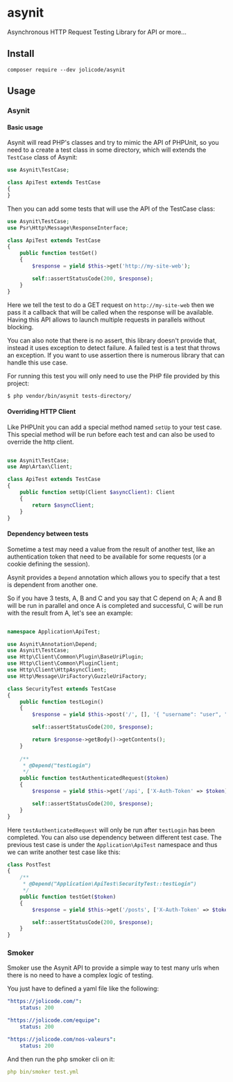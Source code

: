 # asynit

Asynchronous HTTP Request Testing Library for API or more...

## Install

```
composer require --dev jolicode/asynit
```

## Usage

### Asynit

#### Basic usage

Asynit will read PHP's classes and try to mimic the API of PHPUnit, so you need to a create a test class in some directory,
which will extends the `TestCase` class of Asynit:

```php
use Asynit\TestCase;

class ApiTest extends TestCase
{
}
```

Then you can add some tests that will use the API of the TestCase class:

```php
use Asynit\TestCase;
use Psr\Http\Message\ResponseInterface;

class ApiTest extends TestCase
{
    public function testGet()
    {
        $response = yield $this->get('http://my-site-web');

        self::assertStatusCode(200, $response);
    }
}
```

Here we tell the test to do a GET request on `http://my-site-web` then we pass it a callback that will be called when 
the response will be available. Having this API allows to launch multiple requests in parallels without blocking.

You can also note that there is no assert, this library doesn't provide that, instead it uses exception to detect failure.
A failed test is a test that throws an exception. If you want to use assertion there is numerous library that
can handle this use case.

For running this test you will only need to use the PHP file provided by this project:

```bash
$ php vendor/bin/asynit tests-directory/
```

#### Overriding HTTP Client

Like PHPUnit you can add a special method named `setUp` to your test case. This special method will be run before each test
and can also be used to override the http client.

```php

use Asynit\TestCase;
use Amp\Artax\Client;

class ApiTest extends TestCase
{
    public function setUp(Client $asyncClient): Client
    {
        return $asyncClient;
    }
}
```

#### Dependency between tests

Sometime a test may need a value from the result of another test, like an authentication token that need to be available for
some requests (or a cookie defining the session).

Asynit provides a `Depend` annotation which allows you to specify that a test is dependent from another one.

So if you have 3 tests, A, B and C and you say that C depend on A; A and B will be run in parallel and once A is completed
and successful, C will be run with the result from A, let's see an example:

```php

namespace Application\ApiTest;

use Asynit\Annotation\Depend;
use Asynit\TestCase;
use Http\Client\Common\Plugin\BaseUriPlugin;
use Http\Client\Common\PluginClient;
use Http\Client\HttpAsyncClient;
use Http\Message\UriFactory\GuzzleUriFactory;

class SecurityTest extends TestCase
{
    public function testLogin()
    {
        $response = yield $this->post('/', [], '{ "username": "user", "password": "pass" }');

        self::assertStatusCode(200, $response);

        return $response->getBody()->getContents();
    }
    
    /**
     * @Depend("testLogin")
     */
    public function testAuthenticatedRequest($token)
    {
        $response = yield $this->get('/api', ['X-Auth-Token' => $token]);

        self::assertStatusCode(200, $response);
    }
}
```

Here `testAuthenticatedRequest` will only be run after `testLogin` has been completed. You can also use dependency between different test case.
The previous test case is under the `Application\ApiTest` namespace and thus we can write another test case like this:

```php
class PostTest
{
    /**
     * @Depend("Application\ApiTest\SecurityTest::testLogin")
     */
    public function testGet($token)
    {
        $response = yield $this->get('/posts', ['X-Auth-Token' => $token]);

        self::assertStatusCode(200, $response);
    }
}
```

### Smoker

Smoker use the Asynit API to provide a simple way to test many urls when there is no need to have a complex logic of testing.

You just have to defined a yaml file like the following:

```yaml
"https://jolicode.com/":
    status: 200

"https://jolicode.com/equipe":
    status: 200

"https://jolicode.com/nos-valeurs":
    status: 200
```

And then run the php smoker cli on it:

```yaml
php bin/smoker test.yml
```
